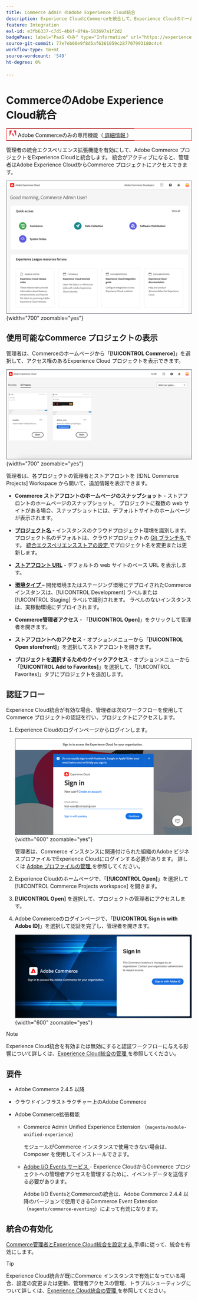 ```yaml
---
title: Commerce Admin のAdobe Experience Cloud統合
description: Experience CloudとCommerceを統合して、Experience CloudのホームページからCommerce プロジェクトにアクセスできるようにする Admin Unified Experience 拡張機能について説明します。
feature: Integration
exl-id: e3fb6337-c7d5-4b6f-8f4a-583697a1f2d2
badgePaas: label="PaaS のみ" type="Informative" url="https://experienceleague.adobe.com/ja/docs/commerce/user-guides/product-solutions" tooltip="Adobe Commerce on Cloud プロジェクト（Adobeが管理する PaaS インフラストラクチャ）およびオンプレミスプロジェクトにのみ適用されます。"
source-git-commit: 77e7eb00e9f8d5af6361059c287707993180c4c4
workflow-type: tm+mt
source-wordcount: '549'
ht-degree: 0%

---
```


# CommerceのAdobe Experience Cloud統合

<table style="border:1px solid red">
<tr><td><img alt="Adobe Commerce機能" src="../assets/adobe-logo.svg" width="20" height="20" /> Adobe Commerceのみの専用機能（<a href="https://experienceleague.adobe.com/docs/commerce-admin/user-guides/home.html?lang=ja#product-editions"> 詳細情報 </a>）</td></tr>
</table>

管理者の統合エクスペリエンス拡張機能を有効にして、Adobe Commerce プロジェクトをExperience Cloudと統合します。 統合がアクティブになると、管理者はAdobe Experience CloudからCommerce プロジェクトにアクセスできます。

![Experience Cloud ホームページからCommerceへのアクセス ](./assets/admin-uex-home-page.png){width="700" zoomable="yes"}

## 使用可能なCommerce プロジェクトの表示

管理者は、Commerceのホームページから「**[!UICONTROL Commerce]**」を選択して、アクセス権のあるExperience Cloud プロジェクトを表示できます。

![Experience CloudのCommerce プロジェクトワークスペース ](./assets/admin-uex-commerce-projects-home.png){width="700" zoomable="yes"}

管理者は、各プロジェクトの管理者とストアフロントを [!DNL Commerce Projects] Workspace から開いて、追加情報を表示できます。

- **Commerce ストアフロントのホームページのスナップショット** - ストアフロントのホームページのスナップショット。 プロジェクトに複数の web サイトがある場合、スナップショットには、デフォルトサイトのホームページが表示されます。

- **[プロジェクト名 ](https://experienceleague.adobe.com/docs/commerce-cloud-service/user-guide/architecture/pro-develop-deploy-workflow.html?lang=ja)** - インスタンスのクラウドプロジェクト環境を識別します。 プロジェクト名のデフォルトは、クラウドプロジェクトの [Git ブランチ名 ](https://experienceleague.adobe.com/docs/commerce-cloud-service/user-guide/project/console-branches.html?lang=ja) です。 [ 統合エクスペリエンスストアの設定 ](admin-unified-experience-integration-manage.md#manage-the-integration-from-the-admin) でプロジェクト名を変更または更新します。

- **[ストアフロント URL](../stores-purchase/store-urls.md)** - デフォルトの web サイトのベース URL を表示します。

- **[環境タイプ ](https://experienceleague.adobe.com/docs/commerce-cloud-service/user-guide/architecture/pro-develop-deploy-workflow.html?lang=ja)** – 開発環境またはステージング環境にデプロイされたCommerce インスタンスは、[!UICONTROL Development] ラベルまたは [!UICONTROL Staging] ラベルで識別されます。 ラベルのないインスタンスは、実稼動環境にデプロイされます。

- **Commerce管理者アクセス** - 「**[!UICONTROL Open]**」をクリックして管理者を開きます。

- **ストアフロントへのアクセス** - オプションメニューから「**[!UICONTROL Open storefront]**」を選択してストアフロントを開きます。

- **プロジェクトを選択するためのクイックアクセス** - オプションメニューから「**[!UICONTROL Add to Favorites]**」を選択して、「[!UICONTROL Favorites]」タブにプロジェクトを追加します。

## 認証フロー

Experience Cloud統合が有効な場合、管理者は次のワークフローを使用してCommerce プロジェクトの認証を行い、プロジェクトにアクセスします。

1. Experience Cloudのログインページからログインします。

   ![Experience Cloudのサインイン ページ ](./assets/admin-uex-experience-cloud-login.png){width="600" zoomable="yes"}

   管理者は、Commerce インスタンスに関連付けられた組織のAdobe ビジネスプロファイルでExperience Cloudにログインする必要があります。 詳しくは [Adobe プロファイルの管理 ](https://helpx.adobe.com/jp/enterprise/using/manage-adobe-profiles.html) を参照してください。

1. Experience Cloudのホームページで、「**[!UICONTROL Open]**」を選択して [!UICONTROL Commerce Projects workspace] を開きます。

1. **[!UICONTROL Open]** を選択して、プロジェクトの管理者にアクセスします。

1. Adobe Commerceのログインページで、「**[!UICONTROL Sign in with Adobe ID]**」を選択して認証を完了し、管理者を開きます。

   ![Adobe Commerceのサインイン ページ ](./assets/admin-adobeid-login.png){width="600" zoomable="yes"}

>[!NOTE]
>
>Experience Cloud統合を有効または無効にすると認証ワークフローに与える影響について詳しくは、[Experience Cloud統合の管理 ](admin-unified-experience-integration-manage.md) を参照してください。

## 要件

- Adobe Commerce 2.4.5 以降
- クラウドインフラストラクチャー上のAdobe Commerce
- Adobe Commerce拡張機能

   - Commerce Admin Unified Experience Extension （`magento/module-unified-experience`）

     モジュールがCommerce インスタンスで使用できない場合は、Composer を使用してインストールできます。

   - [Adobe I/O Events サービス ](https://developer.adobe.com/commerce/extensibility/events/) - Experience CloudからCommerce プロジェクトへの管理者アクセスを管理するために、イベントデータを送信する必要があります。

     Adobe I/O EventsとCommerceの統合は、Adobe Commerce 2.4.4 以降のバージョンで使用できるCommerce Event Extension （`magento/commerce-eventing`）によって有効になります。

## 統合の有効化

[Commerce管理者とExperience Cloud統合を設定する ](admin-unified-experience-integration-configure.md) 手順に従って、統合を有効にします。

>[!TIP]
>
>Experience Cloud統合が既にCommerce インスタンスで有効になっている場合、設定の変更または更新、管理者アクセスの管理、トラブルシューティングについて詳しくは、[Experience Cloud統合の管理 ](admin-unified-experience-integration-manage.md) を参照してください。
